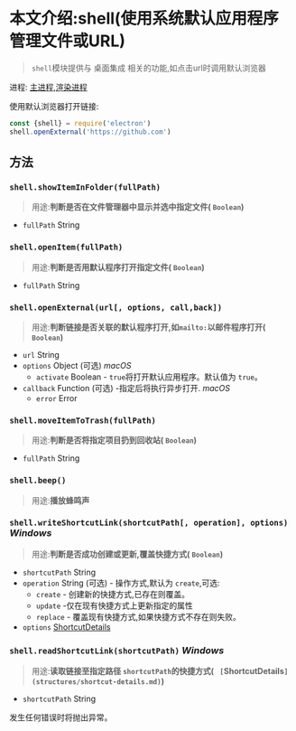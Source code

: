# 本文介绍:shell(使用系统默认应用程序管理文件或URL)

> `shell`模块提供与 桌面集成 相关的功能,如点击url时调用默认浏览器

进程: [主进程](../glossary.md#main-process),[渲染进程](../glossary.md#renderer-process)

使用默认浏览器打开链接:
```JavaScript
const {shell} = require('electron')
shell.openExternal('https://github.com')
```

## 方法

### `shell.showItemInFolder(fullPath)`
> 用途:**判断是否在文件管理器中显示并选中指定文件( `Boolean`)**

* `fullPath` String

### `shell.openItem(fullPath)`
> 用途:**判断是否用默认程序打开指定文件( `Boolean`)**

* `fullPath` String

### `shell.openExternal(url[, options, call,back])`
> 用途:**判断链接是否关联的默认程序打开,如`mailto:`以邮件程序打开( `Boolean`)**

* `url` String
* `options` Object (可选) _macOS_
  * `activate` Boolean - `true`将打开默认应用程序。默认值为 `true`。
* `callback` Function (可选) -指定后将执行异步打开. _macOS_
  * `error` Error

### `shell.moveItemToTrash(fullPath)`
> 用途:**判断是否将指定项目扔到回收站( `Boolean`)**

* `fullPath` String

### `shell.beep()`
> 用途:**播放蜂鸣声**

### `shell.writeShortcutLink(shortcutPath[, operation], options)` _Windows_
> 用途:**判断是否成功创建或更新,覆盖快捷方式( `Boolean`)**

* `shortcutPath` String
* `operation` String (可选) - 操作方式,默认为 `create`,可选:
  * `create` - 创建新的快捷方式,已存在则覆盖。
  * `update` -仅在现有快捷方式上更新指定的属性
  * `replace` - 覆盖现有快捷方式,如果快捷方式不存在则失败。
* `options` [ShortcutDetails](structures/shortcut-details.md)

### `shell.readShortcutLink(shortcutPath)` _Windows_
> 用途:**读取链接至指定路径 `shortcutPath`的快捷方式( ` [`ShortcutDetails`](structures/shortcut-details.md)`)**

* `shortcutPath` String

发生任何错误时将抛出异常。